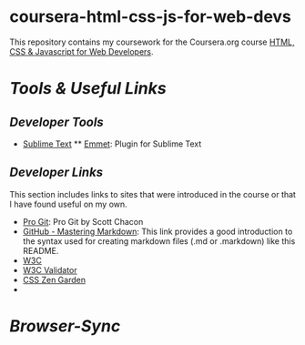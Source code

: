 # coursera-html-css-js-for-web-devs
This repository contains my coursework for the Coursera.org course [HTML, CSS &amp; Javascript for Web Developers](https://www.coursera.org/learn/html-css-javascript-for-web-developers).

# _**Tools &amp; Useful Links**_
## _Developer Tools_
* [Sublime Text](https://www.sublimetext.com/)
** [Emmet](http://emmet.io/): Plugin for Sublime Text
## _Developer Links_
This section includes links to sites that were introduced in the course or that I have found useful on my own.
* [Pro Git](https://git-scm.com/book/en/v2): Pro Git by Scott Chacon
* [GitHub - Mastering Markdown](https://guides.github.com/features/mastering-markdown/): This link provides a good introduction to the syntax used for creating markdown files \(.md or .markdown\) like this README.
* [W3C](https://www.w3.org/)
* [W3C Validator](https://validator.w3.org/)
* [CSS Zen Garden](http://www.csszengarden.com/)
*

# _**Browser-Sync**_

